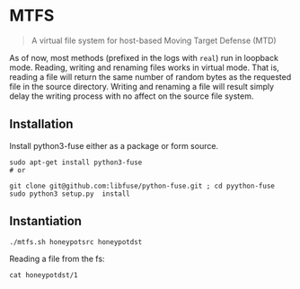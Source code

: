 # MTFS
> A virtual file system for host-based Moving Target Defense (MTD)

As of now, most methods (prefixed in the logs with `real`) run in loopback mode. Reading, writing and renaming files works in virtual mode. That is, reading a file will return the same number of random bytes as the requested file in the source directory. Writing and renaming a file will result simply delay the writing process with no affect on the source file system.

## Installation
Install python3-fuse either as a package or form source.
```
sudo apt-get install python3-fuse
# or

git clone git@github.com:libfuse/python-fuse.git ; cd pyython-fuse
sudo python3 setup.py  install
```

## Instantiation
```
./mtfs.sh honeypotsrc honeypotdst 
```
Reading a file from the fs:
```
cat honeypotdst/1
```
